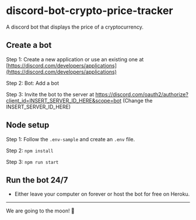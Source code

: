 # discord-bot-crypto-price-tracker

A discord bot that displays the price of a cryptocurrency.

## Create a bot

Step 1: Create a new application or use an existing one at [https://discord.com/developers/applications](https://discord.com/developers/applications)

Step 2: Bot: Add a bot

Step 3: Invite the bot to the server at https://discord.com/oauth2/authorize?client_id=INSERT_SERVER_ID_HERE&scope=bot (Change the INSERT_SERVER_ID_HERE)

## Node setup

Step 1:
Follow the `.env-sample` and create an `.env` file.

Step 2:
`npm install`

Step 3:
`npm run start`

## Run the bot 24/7

- Either leave your computer on forever or host the bot for free on Heroku.

---

We are going to the moon! 🚀
